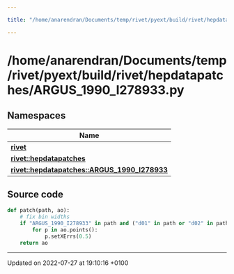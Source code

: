```yaml
---

title: "/home/anarendran/Documents/temp/rivet/pyext/build/rivet/hepdatapatches/ARGUS_1990_I278933.py"

---
```


# /home/anarendran/Documents/temp/rivet/pyext/build/rivet/hepdatapatches/ARGUS_1990_I278933.py



## Namespaces

| Name           |
| -------------- |
| **[rivet](http://example.org/namespaces/namespacerivet/)**  |
| **[rivet::hepdatapatches](http://example.org/namespaces/namespacerivet_1_1hepdatapatches/)**  |
| **[rivet::hepdatapatches::ARGUS_1990_I278933](http://example.org/namespaces/namespacerivet_1_1hepdatapatches_1_1argus__1990__i278933/)**  |




## Source code

```python
def patch(path, ao):
    # fix bin widths
    if "ARGUS_1990_I278933" in path and ("d01" in path or "d02" in path ):
        for p in ao.points():
            p.setXErrs(0.5)
    return ao
```


-------------------------------

Updated on 2022-07-27 at 19:10:16 +0100

